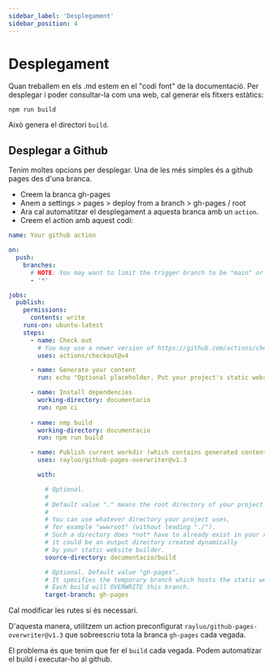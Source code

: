 ```yaml
---
sidebar_label: 'Desplegament'
sidebar_position: 4
---
```


# Desplegament

Quan treballem en els .md estem en el "codi font" de la documentació. Per desplegar i poder consultar-la com una web, cal generar els fitxers estàtics:

    npm run build 

Això genera el directori `build`. 

## Desplegar a Github

Tenim moltes opcions per desplegar. Una de les més simples és a github pages des d'una branca. 

* Creem la branca gh-pages
* Anem a settings > pages > deploy from a branch > gh-pages / root 
* Ara cal automatitzar el desplegament a aquesta branca amb un `action`. 
* Creem el action amb aquest codi:

```yml
name: Your github action

on:
  push:
    branches:
      # NOTE: You may want to limit the trigger branch to be "main" or "master" etc.
      - '*'

jobs:
  publish:
    permissions:
      contents: write
    runs-on: ubuntu-latest
    steps:
      - name: Check out
        # You may use a newer version of https://github.com/actions/checkout
        uses: actions/checkout@v4

      - name: Generate your content
        run: echo "Optional placeholder. Put your project's static website generator command here."

      - name: Install dependencies
        working-directory: documentacio
        run: npm ci
        
      - name: nmp build
        working-directory: documentacio
        run: npm run build

      - name: Publish current workdir (which contains generated content) to GitHub Pages
        uses: rayluo/github-pages-overwriter@v1.3

        with:

          # Optional.
          #
          # Default value "." means the root directory of your project will be published.
          #
          # You can use whatever directory your project uses,
          # for example "wwwroot" (without leading "./").
          # Such a directory does *not* have to already exist in your repo,
          # it could be an output directory created dynamically
          # by your static website builder.
          source-directory: documentacio/build

          # Optional. Default value "gh-pages".
          # It specifies the temporary branch which hosts the static website.
          # Each build will OVERWRITE this branch.
          target-branch: gh-pages

```

Cal modificar les rutes si és necessari. 

D'aquesta manera, utilitzem un action preconfigurat `rayluo/github-pages-overwriter@v1.3` que sobreescriu tota la branca `gh-pages` cada vegada. 

El problema és que tenim que fer el `build` cada vegada. Podem automatizar el build i executar-ho al github. 

